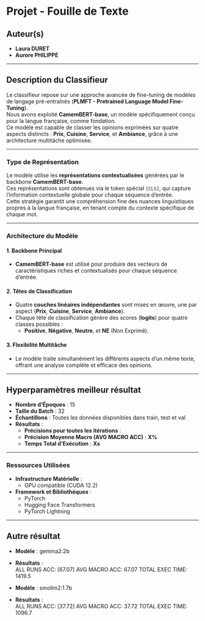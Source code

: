 # **Projet - Fouille de Texte**  

## **Auteur(s)**  
- **Laura DURET**  
- **Aurore PHILIPPE**  

---

## **Description du Classifieur**  

Le classifieur repose sur une approche avancée de fine-tuning de modèles de langage pré-entraînés (**PLMFT - Pretrained Language Model Fine-Tuning**).  
Nous avons exploité **CamemBERT-base**, un modèle spécifiquement conçu pour la langue française, comme fondation.  
Ce modèle est capable de classer les opinions exprimées sur quatre aspects distincts : **Prix**, **Cuisine**, **Service**, et **Ambiance**, grâce à une architecture multitâche optimisée.  

---

### **Type de Représentation**  
Le modèle utilise les **représentations contextualisées** générées par le backbone **CamemBERT-base**.  
Ces représentations sont obtenues via le token spécial `[CLS]`, qui capture l’information contextuelle globale pour chaque séquence d’entrée.  
Cette stratégie garantit une compréhension fine des nuances linguistiques propres à la langue française, en tenant compte du contexte spécifique de chaque mot.  

---

### **Architecture du Modèle**  

#### **1. Backbone Principal**  
- **CamemBERT-base** est utilisé pour produire des vecteurs de caractéristiques riches et contextualisés pour chaque séquence d’entrée.  

#### **2. Têtes de Classification**  
- Quatre **couches linéaires indépendantes** sont mises en œuvre, une par aspect (**Prix**, **Cuisine**, **Service**, **Ambiance**).  
- Chaque tête de classification génère des scores (**logits**) pour quatre classes possibles :  
  - **Positive**, **Négative**, **Neutre**, et **NE** (Non Exprimé).  

#### **3. Flexibilité Multitâche**  
- Le modèle traite simultanément les différents aspects d’un même texte, offrant une analyse complète et efficace des opinions.  

---

## **Hyperparamètres meilleur résultat**  
- **Nombre d’Époques** :  15
- **Taille du Batch** :  32
- **Échantillons** :  Toutes les données disponibles dans train, test et val
- **Résultats** :  
  - **Précisions pour toutes les itérations** : 
  - **Précision Moyenne Macro (AVG MACRO ACC)** : **X%**  
  - **Temps Total d’Exécution** : **Xs**  

---

### **Ressources Utilisées**  
- **Infrastructure Matérielle** :  
  - GPU compatible (CUDA 12.2)  
- **Framework et Bibliothèques** :  
  - PyTorch  
  - Hugging Face Transformers  
  - PyTorch Lightning  

---


## **Autre résultat**  

- **Modèle** :  gemma2:2b
- **Résultats** :  
ALL RUNS ACC: [67.07]
AVG MACRO ACC: 67.07
TOTAL EXEC TIME: 1419.5

- **Modèle** :  smollm2:1.7b
- **Résultats** :  
ALL RUNS ACC: [37.72]
AVG MACRO ACC: 37.72
TOTAL EXEC TIME: 1096.7
  
